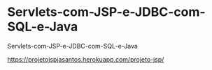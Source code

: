 # Servlets-com-JSP-e-JDBC-com-SQL-e-Java
Servlets-com-JSP-e-JDBC-com-SQL-e-Java

https://projetojspjasantos.herokuapp.com/projeto-jsp/
